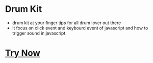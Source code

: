 # Drum Kit

- drum kit at your finger tips for all drum lover out there
- it focus on click event and keybourd event of javascript and how to trigger sound in javascript.

# <a href="">Try Now</a>
